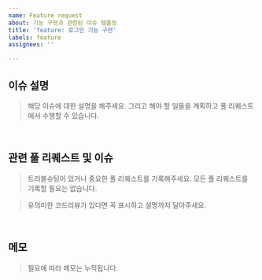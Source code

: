```yaml
---
name: Feature request
about: 기능 구현과 관련된 이슈 템플릿
title: 'feature: 로그인 기능 구현'
labels: feature
assignees: ''

---
```


<!-- 제목의 형식의 위와 같이 하고 가장 첫 키워드는 다음 중 하나로 지정하여 템플릿을 선택하고 작성해주세요.
이슈 키워드 : Issue, Feature, Fix, Refactor, Docs, Config

(issue: 개발 중에 문제가 되었거나 논의할 여지가 있는 안건)
(hotfix: 기능적으로 문제가 있을 때)
(feature: 개발 단위, 기능)
(refactor: 성능 향상 및 클린코드 목적)
(docs: 리드미, 템플릿)
(config: 환경설정)
-->


## 이슈 설명

> 해당 이슈에 대한 설명을 해주세요. 그리고 해야 할 일들을 계획하고 풀 리퀘스트에서 수행할 수 있습니다.

<!-- 기능의 세부단위, 이슈가 되는 문제의 재현방법 및 원인과 해결과정 등등에 대해 적어주세요. -->

<br>

## 관련 풀 리퀘스트 및 이슈
> 트러블슈팅이 있거나 중요한 풀 리퀘스트를 기록해주세요. 모든 풀 리퀘스트를 기록할 필요는 없습니다.

> 유의미한 코드리뷰가 있다면 꼭 표시하고 설명까지 달아주세요.

<!--기입 예: #66 : ~~ 이슈에 대해 코드리뷰를 하였다.-->

<br>

## 메모
> 필요에 따라 메모는 누적됩니다.
